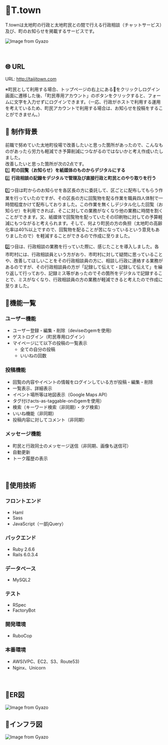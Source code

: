 # :whale2:T.town
T.townは太地町の行政と太地町民との間で行える行政相談（チャットサービス）及び、町のお知らせを掲載するサービスです。

![Image from Gyazo](https://i.gyazo.com/0c57dcad8d5accd5ea80aca6a68501d2.jpg)

<br />

## :globe_with_meridians: URL
URL: http://taijitown.com

※町民として利用する場合、トップページの右上にある:bust_in_silhouette:をクリックしログイン画面に遷移した後、「町民専用アカウント」のボタンをクリックすると、フォームに文字を入力せずにログインできます。（一応、行政がホストで利用する運用を考えているため、町民アカウントで利用する場合は、お知らせを投稿をすることができません。）


## :thought_balloon: 制作背景
前職で努めていた太地町役場で改善したいと思った箇所があったので、こんなものがあったら労力も軽減でき予算削減につながるのではないかと考え作成いたしました。
<br />改善したいと思った箇所が次の2点です。
<br />:one: **町の回覧（お知らせ）を紙媒体のものからデジタルにする**
<br />:two: **行政相談の記録をデジタルで管理及び直接行政と町民とのやり取りを行う**

:one:つ目は町からのお知らせを各区長の方に委託して、区ごとに配布してもらう作業を行っていたのですが、その区長の方に回覧物を配る作業を職員四人体制で一時間程度かけて配布しておりました。この作業を無くしデジタル化した回覧（お知らせ）を利用できれば、そこに対しての業務がなくなり他の業務に時間を割くことができます。又、紙媒体で回覧物を配っていたその印刷物に対しての予算軽減にもつながると考えられます。そして、何より町民の方の負担（太地町の高齢化率は40%以上ですので、回覧物を配ることが苦になっているという意見もありましたので）を軽減することができるので作成に至りました。

:two:つ目は、行政相談の業務を行っていた際に、感じたことを導入しました。各市町村には、行政相談員という方がおり、市町村に対して疑問に思っていることや、改善してほしいことをその行政相談員の方に、相談し行政に連絡する業務があるのですが、その行政相談員の方が「記録して伝えて・記録して伝えて」を繰り返して行っており、記録ミス等があったのでその箇所をデジタルで記録することで、ミスがなくなり、行政相談員の方の業務が軽減できると考えたので作成に至りました。

## :green_book:機能一覧

### ユーザー機能
- ユーザー登録・編集・削除（deviseのgemを使用)
- ゲストログイン（町民専用ログイン）
- マイページにて以下の投稿の一覧表示
  - 全ての自分の投稿
  - いいねの回数

### 投稿機能
- 回覧の内容やイベントの情報をログインしている方が投稿・編集・削除
- 一覧表示、詳細表示
- イベント場所等は地図表示（Google Maps API）
- タグ付けacts-as-taggable-onのgemを使用）
- 検索（キーワード検索（非同期）・タグ検索）
- いいね機能（非同期）
- 投稿内容に対してコメント（非同期）

### メッセージ機能
- 町民と行政同士のメッセージ送信（非同期、画像も送信可）
- 自動更新
- トーク履歴の表示


<br />

## :notebook:使用技術
### フロントエンド
- Haml
- Sass
- JavaScript（一部jQuery）

### バックエンド
- Ruby 2.6.6  
- Rails 6.0.3.4

### データベース
- MySQL2  

### テスト
- RSpec
- FactoryBot

### 開発環境
- RuboCop

### 本番環境
- AWS(VPC、EC2、S3、Route53) 
- Nginx、Unicorn

<br />

## :closed_book:ER図
![Image from Gyazo](https://i.gyazo.com/ab5438d5405ef6e6fece172122a48ca6.png)


## :orange_book:インフラ図
![Image from Gyazo](https://i.gyazo.com/afbb6850269c97204b8b4a81db1a53dc.png)
